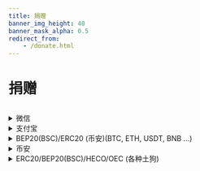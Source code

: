 ```yaml
---
title: 捐赠
banner_img_height: 40
banner_mask_alpha: 0.5
redirect_from:
    - /donate.html
---
```


<h1>捐赠</h1>

<h2 id="thx_msg"></h2>

<details>
    <summary>微信</summary>
    <img src="/images/donate/w.png">
</details>

<details>
    <summary>支付宝</summary>
    <a href="https://qr.alipay.com/tsx12992cjpljylwkf9qee5" target="_blank">点击打开支付宝</a>
    <img src="/images/donate/a.png">
</details>

<details>
    <summary>BEP20(BSC)/ERC20 (币安)(BTC, ETH, USDT, BNB ...)</summary>
    币安支持的, BEP20(BSC)/ERC20上的, 都可以<br>
    BEP20(BSC)/ERC20地址 0x8e1d20632cbdce0b67eb524c32ad0011ffa95c34 <br>
    建议使用币安, 站内转账免手续费
    <img src="/images/donate/b1.png">
</details>

<details>
    <summary>币安</summary>
    <a href="https://accounts.binance.com/zh-CN/register?ref=SCSMZB20" target="_blank">注册币安</a>(我只开得出反手续费10%, 反佣金10%的, 想反现更高用别人的)<br>
    支付id: 193010443
    <img src="/images/donate/b3.png">    
</details>

<details>
    <summary>ERC20/BEP20(BSC)/HECO/OEC (各种土狗)</summary>
    ERC20/BEP20(BSC)/HECO/OEC地址 0x8B54C63a8643ED8800F7739e844929d54b416898
    <img src="/images/donate/c.png">    
</details>